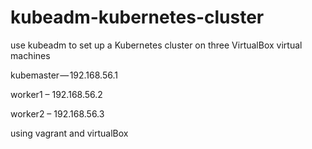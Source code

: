 # kubeadm-kubernetes-cluster
use kubeadm to set up a Kubernetes cluster on three VirtualBox virtual machines

kubemaster — 192.168.56.1

worker1 – 192.168.56.2

worker2 – 192.168.56.3

using vagrant and virtualBox
